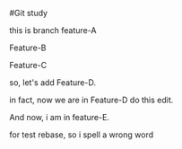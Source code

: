 #Git study

this is branch feature-A

Feature-B

Feature-C

so, let's add Feature-D.

in fact, now we are in Feature-D do this edit.

And now, i am in feature-E.

for test rebase, so i spell a wrong word
